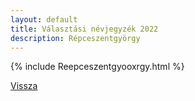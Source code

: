 ```yaml
---
layout: default
title: Választási névjegyzék 2022
description: Répceszentgyörgy
---
```


{% include Reepceszentgyooxrgy.html %}

[Vissza](./)